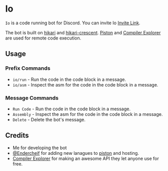 # Io

`Io` is a code running bot for Discord. You can invite Io [Invite Link](https://discord.com/api/oauth2/authorize?client_id=1073771658906701954&permissions=346176&scope=bot).

The bot is built on [hikari](https://github.com/hikari-py/hikari) and [hikari-crescent](https://github.com/hikari-crescent/hikari-crescent).
[Piston](https://github.com/engineer-man/piston) and [Compiler Explorer](https://github.com/compiler-explorer/compiler-explorer) are used for remote code execution.

## Usage

### Prefix Commands

- `io/run` - Run the code in the code block in a message.
- `io/asm` - Inspect the asm for the code in the code block in a message.

### Message Commands

- `Run Code` - Run the code in the code block in a message.
- `Assembly` - Inspect the asm for the code in the code block in a message.
- `Delete` - Delete the bot's message.

## Credits
- Me for developing the bot
- [@Endercheif]() for adding new lanagues to [piston](https://github.com/Endercheif/piston) and hosting.
- [Compiler Explorer](https://github.com/compiler-explorer/compiler-explorer) for making an awesome API they let anyone use for free. 
